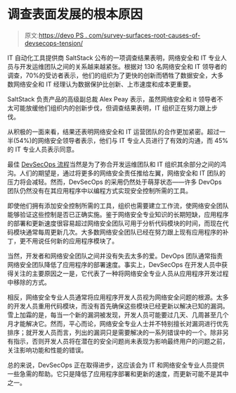 # 调查表面发展的根本原因

> 原文:[https://devo PS . com/survey-surfaces-root-causes-of-devsecops-tension/](https://devops.com/survey-surfaces-root-causes-of-devsecops-tension/)

IT 自动化工具提供商 SaltStack 公布的一项调查结果表明，网络安全和 IT 专业人员与开发运维团队之间的关系越来越紧张。根据对 130 名网络安全和 IT 领导者的调查，70%的受访者表示，他们的组织为了更快的创新而牺牲了数据安全，大多数网络安全和 IT 经理认为数据保护比创新、上市速度和成本更重要。

SaltStack 负责产品的高级副总裁 Alex Peay 表示，虽然网络安全和 it 领导者不太可能放缓他们组织内的创新步伐，但调查结果表明，IT 组织正在努力跟上步伐。

从积极的一面来看，结果还表明网络安全和 IT 运营团队的合作更加紧密。超过一半(54%)的网络安全领导者表示，他们与 IT 专业人员进行了有效的沟通，而 45%的 IT 专业人员表示同意。

最佳 [DevSecOps 流程](https://devops.com/your-applications-are-the-weakest-security-link/)当然是为了弥合开发运维团队和 IT 组织其余部分之间的鸿沟。人们的期望是，通过将更多的网络安全责任推给左翼，网络安全和 IT 团队的压力将会减轻。然而，DevSecOps 的采用仍然处于萌芽状态——许多 DevOps 团队仍然没有在其应用程序中以编程方式实现安全控制所需的工具。

即使他们拥有添加安全控制所需的工具，组织也需要建立工作流，使网络安全团队能够验证这些控制是否已正确实施。鉴于网络安全专业知识的长期短缺，应用程序的部署和更新速度很容易超过网络安全团队可用于分析代码模块的时间，而现在代码模块通常每周更新几次。大多数网络安全团队已经在努力跟上现有应用程序的补丁，更不用说任何新的应用程序模块了。

当然，开发者和网络安全团队之间并没有失去太多的爱。DevOps 团队通常指责网络安全团队降低了应用程序的部署速度。事实上，DevSecOps 在开发人员中获得关注的主要原因之一是，它代表了一种将网络安全专业人员从应用程序开发过程中移除的方式。

相反，网络安全专业人员通常将应用程序开发人员视为网络安全问题的根源。太多的开发人员重用代码模块，而没有首先确保这些模块已经更新以解决已知的漏洞。雪上加霜的是，每当一个新的漏洞被发现，开发人员可能要过几天、几周甚至几个月才能解决它。然而，平心而论，网络安全专业人士并不特别擅长对漏洞进行优先排序；就开发人员而言，列出的漏洞只是需要解决的一系列错误中的一个。除非另有指示，否则开发人员将在潜在的安全问题尚未表现为影响最终用户的问题之前，关注影响功能和性能的错误。

总的来说，DevSecOps 正在取得进步，这应该会为 IT 和网络安全专业人员提供一些急需的帮助。它只是降低了应用程序部署和更新的速度，而更新可能不是其中之一。